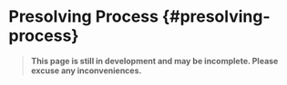 # Presolving Process {#presolving-process}
> **This page is still in development and may be incomplete. Please excuse any inconveniences.**